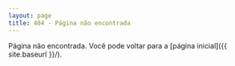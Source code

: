 ```yaml
---
layout: page
title: 404 - Página não encontrada
---
```


Página não encontrada. Você pode voltar para a [página inicial]({{ site.baseurl }}/).
